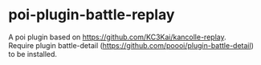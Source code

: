 # poi-plugin-battle-replay
A poi plugin based on https://github.com/KC3Kai/kancolle-replay.  
Require plugin battle-detail (https://github.com/poooi/plugin-battle-detail) to be installed.
